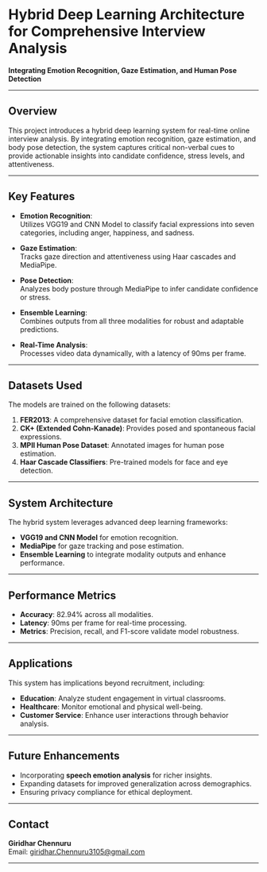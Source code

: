 # **Hybrid Deep Learning Architecture for Comprehensive Interview Analysis**  
**Integrating Emotion Recognition, Gaze Estimation, and Human Pose Detection**

---

## **Overview**  
This project introduces a hybrid deep learning system for real-time online interview analysis. By integrating emotion recognition, gaze estimation, and body pose detection, the system captures critical non-verbal cues to provide actionable insights into candidate confidence, stress levels, and attentiveness.  

---

## **Key Features**  
- **Emotion Recognition**:  
  Utilizes VGG19 and CNN Model to classify facial expressions into seven categories, including anger, happiness, and sadness.  

- **Gaze Estimation**:  
  Tracks gaze direction and attentiveness using Haar cascades and MediaPipe.  

- **Pose Detection**:  
  Analyzes body posture through MediaPipe to infer candidate confidence or stress.  

- **Ensemble Learning**:  
  Combines outputs from all three modalities for robust and adaptable predictions.  

- **Real-Time Analysis**:  
  Processes video data dynamically, with a latency of 90ms per frame.  

---

## **Datasets Used**  
The models are trained on the following datasets:  
1. **FER2013**: A comprehensive dataset for facial emotion classification.  
2. **CK+ (Extended Cohn-Kanade)**: Provides posed and spontaneous facial expressions.  
3. **MPII Human Pose Dataset**: Annotated images for human pose estimation.  
4. **Haar Cascade Classifiers**: Pre-trained models for face and eye detection.  

---

## **System Architecture**  
The hybrid system leverages advanced deep learning frameworks:  
- **VGG19 and CNN Model** for emotion recognition.  
- **MediaPipe** for gaze tracking and pose estimation.  
- **Ensemble Learning** to integrate modality outputs and enhance performance.

---

## **Performance Metrics**  
- **Accuracy**: 82.94% across all modalities.  
- **Latency**: 90ms per frame for real-time processing.  
- **Metrics**: Precision, recall, and F1-score validate model robustness.  

---

## **Applications**  
This system has implications beyond recruitment, including:  
- **Education**: Analyze student engagement in virtual classrooms.  
- **Healthcare**: Monitor emotional and physical well-being.  
- **Customer Service**: Enhance user interactions through behavior analysis.  

---

## **Future Enhancements**  
- Incorporating **speech emotion analysis** for richer insights.  
- Expanding datasets for improved generalization across demographics.  
- Ensuring privacy compliance for ethical deployment.  

---

## **Contact**  
**Giridhar Chennuru**   
Email: [giridhar.Chennuru3105@gmail.com](mailto:giridhar.Chennuru3105@gmail.com)

---

